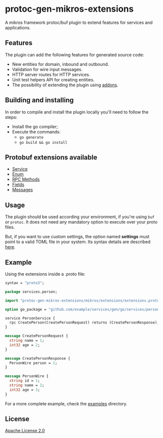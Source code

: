 # protoc-gen-mikros-extensions

A mikros framework protoc/buf plugin to extend features for services and applications.

## Features

The plugin can add the following features for generated source code:

* New entities for domain, inbound and outbound.
* Validation for wire input messages.
* HTTP server routes for HTTP services.
* Unit test helpers API for creating entities.
* The possibility of extending the plugin using [addons](docs/addons.md).

## Building and installing

In order to compile and install the plugin locally you'll need to follow the steps:

* Install the go compiler;
* Execute the commands:
  * `go generate`
  * `go build && go install`

## Protobuf extensions available

* [Service](docs/service.md)
* [Enum](docs/enum.md)
* [RPC Methods](docs/method.md)
* [Fields](docs/field.md)
* [Messages](docs/message.md)

## Usage

The plugin should be used according your environment, if you're using `buf` or
`protoc`. It does not need any mandatory option to execute over your proto files.

But, if you want to use custom settings, the option named **settings** must point
to a valid TOML file in your system. Its syntax details are described [here](docs/settings.md).

## Example

Using the extensions inside a .proto file:

```protobuf
syntax = "proto3";

package services.person;

import "protoc-gen-mikros-extensions/mikros/extensions/extensions.proto";

option go_package = "github.com/example/services/gen/go/services/person;person;"

service PersonService {
  rpc CreatePerson(CreatePersonRequest) returns (CreatePersonResponse);
}

message CreatePersonRequest {
  string name = 1;
  int32 age = 2;
}

message CreatePersonResponse {
  PersonWire person = 1;
}

message PersonWire {
  string id = 1;
  string name = 2;
  int32 age = 3;
}
```

For a more complete example, check the [examples](examples/README.md) directory.

## License

[Apache License 2.0](LICENSE)